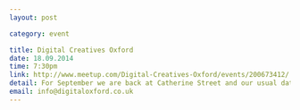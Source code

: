 ```yaml
---
layout: post

category: event

title: Digital Creatives Oxford
date: 18.09.2014
time: 7:30pm
link: http://www.meetup.com/Digital-Creatives-Oxford/events/200673412/
detail: For September we are back at Catherine Street and our usual date of third Thursday in the month. We are inviting you to bring along your portfolio or a piece of recent work that you are proud of and would like to show to the group.
email: info@digitaloxford.co.uk
---
```

